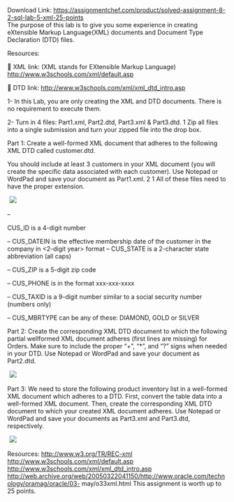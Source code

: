 Download Link: https://assignmentchef.com/product/solved-assignment-8-2-sql-lab-5-xml-25-points
<br>
The purpose of this lab is to give you some experience in creating eXtensible Markup Language(XML) documents and Document Type Declaration (DTD) files.

Resources:

 XML link: (XML stands for EXtensible Markup Language) http://www.w3schools.com/xml/default.asp

 DTD link: http://www.w3schools.com/xml/xml_dtd_intro.asp

1- In this Lab, you are only creating the XML and DTD documents. There is no requirement to execute them.

2- Turn in 4 files: Part1.xml, Part2.dtd, Part3.xml &amp; Part3.dtd. 1 Zip all files into a single submission and turn your zipped file into the drop box.

Part 1: Create a well-formed XML document that adheres to the following XML DTD called customer.dtd.

You should include at least 3 customers in your XML document (you will create the specific data associated with each customer). Use Notepad or WordPad and save your document as Part1.xml. 2 1 All of these files need to have the proper extension.

<img decoding="async" data-recalc-dims="1" data-src="https://i0.wp.com/www.ankitcodinghub.com/wp-content/uploads/2017/07/357.png?w=980&amp;ssl=1" class="aligncenter lazyload" src="data:image/gif;base64,R0lGODlhAQABAAAAACH5BAEKAAEALAAAAAABAAEAAAICTAEAOw==">

 <noscript>

  <img decoding="async" class="aligncenter" src="https://i0.wp.com/www.ankitcodinghub.com/wp-content/uploads/2017/07/357.png?w=980&amp;ssl=1" data-recalc-dims="1">

 </noscript>–

CUS_ID is a 4-digit number

– CUS_DATEIN is the effective membership date of the customer in the company in &lt;2-digit year&gt; format – CUS_STATE is a 2-character state abbreviation (all caps)

– CUS_ZIP is a 5-digit zip code

– CUS_PHONE is in the format xxx-xxx-xxxx

– CUS_TAXID is a 9-digit number similar to a social security number (numbers only)

– CUS_MBRTYPE can be any of these: DIAMOND, GOLD or SILVER

Part 2: Create the corresponding XML DTD document to which the following partial wellformed XML document adheres (first lines are missing) for Orders. Make sure to include the proper “+”, “*”, and “?” signs when needed in your DTD. Use Notepad or WordPad and save your document as Part2.dtd.




<img decoding="async" data-recalc-dims="1" data-src="https://i0.wp.com/www.ankitcodinghub.com/wp-content/uploads/2017/07/546.png?w=980&amp;ssl=1" class="aligncenter lazyload" src="data:image/gif;base64,R0lGODlhAQABAAAAACH5BAEKAAEALAAAAAABAAEAAAICTAEAOw==">

 <noscript>

  <img decoding="async" class="aligncenter" src="https://i0.wp.com/www.ankitcodinghub.com/wp-content/uploads/2017/07/546.png?w=980&amp;ssl=1" data-recalc-dims="1">

 </noscript>

Part 3: We need to store the following product inventory list in a well-formed XML document which adheres to a DTD. First, convert the table data into a well-formed XML document. Then, create the corresponding XML DTD document to which your created XML document adheres. Use Notepad or WordPad and save your documents as Part3.xml and Part3.dtd, respectively.




<img decoding="async" data-recalc-dims="1" data-src="https://i0.wp.com/www.ankitcodinghub.com/wp-content/uploads/2017/07/549.png?w=980&amp;ssl=1" class="aligncenter lazyload" src="data:image/gif;base64,R0lGODlhAQABAAAAACH5BAEKAAEALAAAAAABAAEAAAICTAEAOw==">

 <noscript>

  <img decoding="async" class="aligncenter" src="https://i0.wp.com/www.ankitcodinghub.com/wp-content/uploads/2017/07/549.png?w=980&amp;ssl=1" data-recalc-dims="1">

 </noscript>Resources: http://www.w3.org/TR/REC-xml http://www.w3schools.com/xml/default.asp http://www.w3schools.com/xml/xml_dtd_intro.asp http://web.archive.org/web/20050322041150/http://www.oracle.com/technology/oramag/oracle/03- may/o33xml.html This assignment is worth up to 25 points.